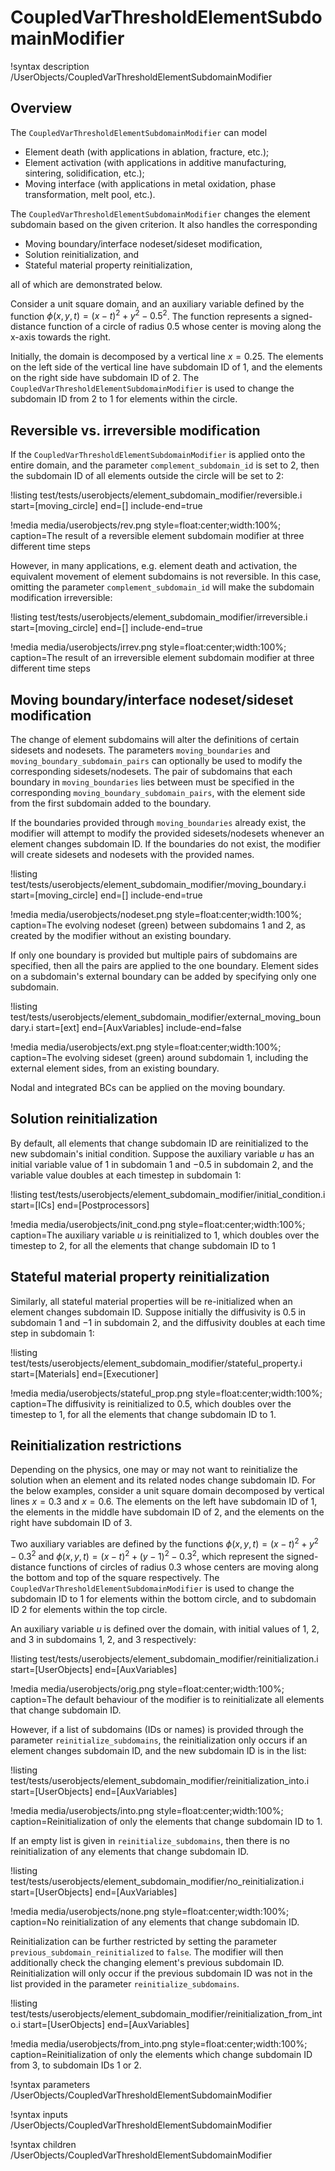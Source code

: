 # CoupledVarThresholdElementSubdomainModifier

!syntax description /UserObjects/CoupledVarThresholdElementSubdomainModifier

## Overview

The `CoupledVarThresholdElementSubdomainModifier` can model

- Element death (with applications in ablation, fracture, etc.);
- Element activation (with applications in additive manufacturing, sintering, solidification, etc.);
- Moving interface (with applications in metal oxidation, phase transformation, melt pool, etc.).

The `CoupledVarThresholdElementSubdomainModifier` changes the element subdomain based on the given criterion. It also handles the corresponding

- Moving boundary/interface nodeset/sideset modification,
- Solution reinitialization, and
- Stateful material property reinitialization,

all of which are demonstrated below.

Consider a unit square domain, and an auxiliary variable defined by the function $\phi(x,y,t) = (x-t)^2+y^2-0.5^2$. The function represents a signed-distance function of a circle of radius $0.5$ whose center is moving along the x-axis towards the right.

Initially, the domain is decomposed by a vertical line $x=0.25$. The elements on the left side of the vertical line have subdomain ID of 1, and the elements on the right side have subdomain ID of 2. The `CoupledVarThresholdElementSubdomainModifier` is used to change the subdomain ID from 2 to 1 for elements within the circle.

## Reversible vs. irreversible modification

If the `CoupledVarThresholdElementSubdomainModifier` is applied onto the entire domain, and the parameter `complement_subdomain_id` is set to 2, then the subdomain ID of all elements outside the circle will be set to 2:

!listing test/tests/userobjects/element_subdomain_modifier/reversible.i start=[moving_circle] end=[] include-end=true

!media media/userobjects/rev.png style=float:center;width:100%; caption=The result of a reversible element subdomain modifier at three different time steps

However, in many applications, e.g. element death and activation, the equivalent movement of element subdomains is not reversible. In this case, omitting the parameter `complement_subdomain_id` will make the subdomain modification irreversible:

!listing test/tests/userobjects/element_subdomain_modifier/irreversible.i start=[moving_circle] end=[] include-end=true

!media media/userobjects/irrev.png style=float:center;width:100%; caption=The result of an irreversible element subdomain modifier at three different time steps

## Moving boundary/interface nodeset/sideset modification

The change of element subdomains will alter the definitions of certain sidesets and nodesets. The parameters `moving_boundaries` and `moving_boundary_subdomain_pairs` can optionally be used to modify the corresponding sidesets/nodesets. The pair of subdomains that each boundary in `moving_boundaries` lies between must be specified in the corresponding `moving_boundary_subdomain_pairs`, with the element side from the first subdomain added to the boundary. 

If the boundaries provided through `moving_boundaries` already exist, the modifier will attempt to modify the provided sidesets/nodesets whenever an element changes subdomain ID. If the boundaries do not exist, the modifier will create sidesets and nodesets with the provided names. 

!listing test/tests/userobjects/element_subdomain_modifier/moving_boundary.i start=[moving_circle] end=[] include-end=true

!media media/userobjects/nodeset.png style=float:center;width:100%; caption=The evolving nodeset (green) between subdomains 1 and 2, as created by the modifier without an existing boundary.

If only one boundary is provided but multiple pairs of subdomains are specified, then all the pairs are applied to the one boundary. Element sides on a subdomain's external boundary can be added by specifying only one subdomain.

!listing test/tests/userobjects/element_subdomain_modifier/external_moving_boundary.i start=[ext] end=[AuxVariables] include-end=false

!media media/userobjects/ext.png style=float:center;width:100%; caption=The evolving sideset (green) around subdomain 1, including the external element sides, from an existing boundary.

Nodal and integrated BCs can be applied on the moving boundary.

## Solution reinitialization

By default, all elements that change subdomain ID are reinitialized to the new subdomain's initial condition. Suppose the auxiliary variable $u$ has an initial variable value of $1$ in subdomain 1 and $-0.5$ in subdomain 2, and the variable value doubles at each timestep in subdomain 1:

!listing test/tests/userobjects/element_subdomain_modifier/initial_condition.i start=[ICs] end=[Postprocessors]

!media media/userobjects/init_cond.png style=float:center;width:100%; caption=The auxiliary variable $u$ is reinitialized to $1$, which doubles over the timestep to $2$, for all the elements that change subdomain ID to 1

## Stateful material property reinitialization

Similarly, all stateful material properties will be re-initialized when an element changes subdomain ID. Suppose initially the diffusivity is $0.5$ in subdomain 1 and $-1$ in subdomain 2, and the diffusivity doubles at each time step in subdomain 1:

!listing test/tests/userobjects/element_subdomain_modifier/stateful_property.i start=[Materials] end=[Executioner]

!media media/userobjects/stateful_prop.png style=float:center;width:100%; caption=The diffusivity is reinitialized to $0.5$, which doubles over the timestep to $1$, for all the elements that change subdomain ID to 1.

## Reinitialization restrictions

Depending on the physics, one may or may not want to reinitialize the solution when an element and its related nodes change subdomain ID. For the below examples, consider a unit square domain decomposed by vertical lines $x=0.3$ and $x=0.6$. The elements on the left have subdomain ID of 1, the elements in the middle have subdomain ID of 2, and the elements on the right have subdomain ID of 3. 

Two auxiliary variables are defined by the functions $\phi(x,y,t) = (x-t)^2+y^2-0.3^2$ and $\phi(x,y,t) = (x-t)^2+(y-1)^2-0.3^2$, which represent the signed-distance functions of circles of radius $0.3$ whose centers are moving along the bottom and top of the square respectively. The `CoupledVarThresholdElementSubdomainModifier` is used to change the subdomain ID to 1 for elements within the bottom circle, and to subdomain ID 2 for elements within the top circle.

An auxiliary variable $u$ is defined over the domain, with initial values of 1, 2, and 3 in subdomains 1, 2, and 3 respectively:

!listing test/tests/userobjects/element_subdomain_modifier/reinitialization.i start=[UserObjects] end=[AuxVariables]

!media media/userobjects/orig.png style=float:center;width:100%; caption=The default behaviour of the modifier is to reinitializate all elements that change subdomain ID.

However, if a list of subdomains (IDs or names) is provided through the parameter `reinitialize_subdomains`, the reinitialization only occurs if an element changes subdomain ID, and the new subdomain ID is in the list:

!listing test/tests/userobjects/element_subdomain_modifier/reinitialization_into.i start=[UserObjects] end=[AuxVariables]

!media media/userobjects/into.png style=float:center;width:100%; caption=Reinitialization of only the elements that change subdomain ID to 1.

If an empty list is given in `reinitialize_subdomains`, then there is no reinitialization of any elements that change subdomain ID.

!listing test/tests/userobjects/element_subdomain_modifier/no_reinitialization.i start=[UserObjects] end=[AuxVariables]

!media media/userobjects/none.png style=float:center;width:100%; caption=No reinitialization of any elements that change subdomain ID.

Reinitialization can be further restricted by setting the parameter `previous_subdomain_reinitialized` to `false`. The modifier will then additionally check the changing element's previous subdomain ID. Reinitialization will only occur if the previous subdomain ID was not in the list provided in the parameter `reinitialize_subdomains`.

!listing test/tests/userobjects/element_subdomain_modifier/reinitialization_from_into.i start=[UserObjects] end=[AuxVariables]

!media media/userobjects/from_into.png style=float:center;width:100%; caption=Reinitialization of only the elements which change subdomain ID from 3, to subdomain IDs 1 or 2.

!syntax parameters /UserObjects/CoupledVarThresholdElementSubdomainModifier

!syntax inputs /UserObjects/CoupledVarThresholdElementSubdomainModifier

!syntax children /UserObjects/CoupledVarThresholdElementSubdomainModifier
